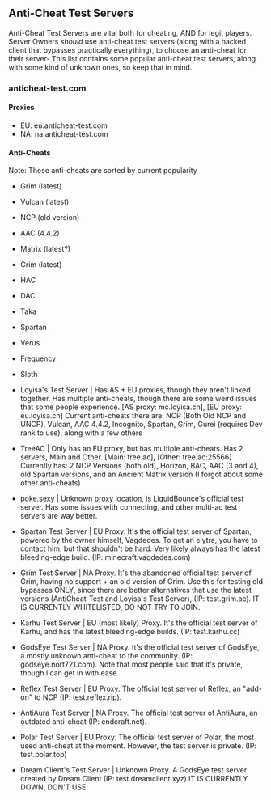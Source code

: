 ## Anti-Cheat Test Servers

Anti-Cheat Test Servers are vital both for cheating, AND for legit players. Server Owners *should* use anti-cheat test servers (along with a hacked client that bypasses practically everything), to choose an anti-cheat for their server-
This list contains some popular anti-cheat test servers, along with some kind of unknown ones, so keep that in mind.
### anticheat-test.com
#### Proxies
- EU: eu.anticheat-test.com
- NA: na.anticheat-test.com
#### Anti-Cheats
Note: These anti-cheats are sorted by current popularity
 - Grim (latest)
 - Vulcan (latest)
 - NCP (old version)
 - AAC (4.4.2)
 - Matrix (latest?)
 - Grim (latest)
 - HAC
 - DAC
 - Taka
 - Spartan
 - Verus
 - Frequency
 - Sloth

-  Loyisa's Test Server | Has AS + EU proxies, though they aren't linked together. Has multiple anti-cheats, though there are some weird issues that some people experience. [AS proxy: mc.loyisa.cn], [EU proxy: eu.loyisa.cn] Current anti-cheats there are: NCP (Both Old NCP and UNCP), Vulcan, AAC 4.4.2, Incognito, Spartan, Grim, Gurei (requires Dev rank to use), along with a few others

- TreeAC | Only has an EU proxy, but has multiple anti-cheats. Has 2 servers, Main and Other. [Main: tree.ac], [Other: tree.ac:25566] Currently has: 2 NCP Versions (both old), Horizon, BAC, AAC (3 and 4), old Spartan versions, and an Ancient Matrix version (I forgot about some other anti-cheats)

- poke.sexy | Unknown proxy location, is LiquidBounce's official test server. Has some issues with connecting, and other multi-ac test servers are way better.

- Spartan Test Server | EU Proxy. It's the official test server of Spartan, powered by the owner himself, Vagdedes. To get an elytra, you have to contact him, but that shouldn't be hard. Very likely always has the latest bleeding-edge build. (IP: minecraft.vagdedes.com)


- Grim Test Server | NA Proxy. It's the abandoned official test server of Grim, having no support + an old version of Grim. Use this for testing old bypasses ONLY, since there are better alternatives that use the latest versions (AntiCheat-Test and Loyisa's Test Server), (IP: test.grim.ac). IT IS CURRENTLY WHITELISTED, DO NOT TRY TO JOIN.


- Karhu Test Server | EU (most likely) Proxy. It's the official test server of Karhu, and has the latest bleeding-edge builds. (IP: test.karhu.cc)


- GodsEye Test Server | NA Proxy. It's the official test server of GodsEye, a mostly unknown anti-cheat to the community. (IP: godseye.nort721.com). Note that most people said that it's private, though I can get in with ease.


- Reflex Test Server | EU Proxy. The official test server of Reflex, an "add-on" to NCP (IP: test.reflex.rip).


- AntiAura Test Server | NA Proxy. The official test server of AntiAura, an outdated anti-cheat (IP: endcraft.net).

- Polar Test Server | EU Proxy. The official test server of Polar, the most used anti-cheat at the moment. However, the test server is private. (IP: test.polar.top)


- Dream Client's Test Server | Unknown Proxy. A GodsEye test server created by Dream Client (IP: test.dreamclient.xyz) IT IS CURRENTLY DOWN, DON'T USE
